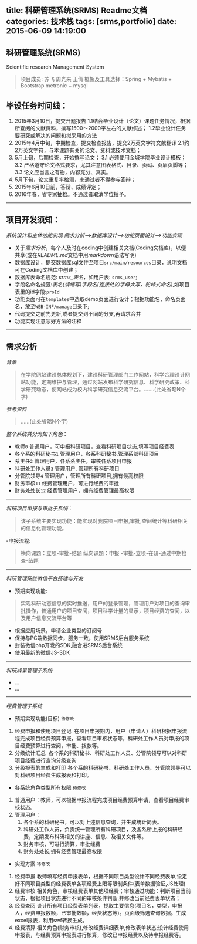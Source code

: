 title: 科研管理系统(SRMS) Readme文档
categories: 技术栈
tags: [srms,portfolio]
date: 2015-06-09 14:19:00
---
科研管理系统(SRMS)
------------

Scientific research Management System
>项目成员: 苏飞 周光来 王倩
框架及工具选择：Spring + Mybatis + Bootstrap metronic + mysql



毕设任务时间线：
--------

1. 2015年3月10日，提交开题报告
    1.1结合毕业设计（论文）课题任务情况，根据所查阅的文献资料，撰写1500～2000字左右的文献综述；
    1.2毕业设计任务要研究或解决的问题和拟采用的方法
2. 2015年4月中旬，中期检查，提交检查报告，提交2万英文字符文献翻译
    2.1约2万英文字符，与本课题有关的论文、资料或技术文档；
3. 5月上旬，后期检查，开始撰写论文；
    3.1 必须使用金城学院毕业设计模板；
    3.2 严格遵守论文格式要求，尤其注意图表格式、目录、页码、页眉页脚等；
    3.3 论文应当言之有物，内容充分、真实。
4. 5月下旬，论文重复率检测，未通过者不得参与答辩；
5. 2015年6月10日前，答辩、成绩评定；
6. 2016年春，省专家抽检。不通过者取消学位授予。


<!--more-->


*********


项目开发须知：
-------

*系统设计和主体功能实现*
*需求分析-->数据库设计-->功能页面设计-->功能实现*
 - 关于*需求分析*，每个人及时在coding中创建相关文档(Coding文档库)，以便共享(或在*README.md*文档中用*markdown*语法写明)
 - 数据库设计，提交数据库sql文件至项目`src/main/resources`目录，说明文档可在Coding文档库中创建；
 - 数据库表命名规范: *srms_表名*，如用户表: `srms_user`;
 - 字段名命名规范:*表名(或缩写)字段名(连接处的字母大写，驼峰式命名)*,如项目表里的id字段:`proId`
 - 功能页面可在`templates`中选取demo页面进行设计；根据功能名，命名页面名，放至`WEB-INF/manage`目录下;
 - 代码提交之前先更新,或者提交到不同的分支,再请求合并
 - 功能实现注意写好方法的注释
	
*********

需求分析
----

*背景*   
>在学院网站建设总体规划下，建设科研管理部门工作网站，科学合理设计网站功能，定期维护与管理，通过网站发布科学研究信息、科学研究政策、科学研究动态，使网站成为校内科学研究信息交流平台。.......(此处省略N个字)

*参考资料*
>......(此处省略N个字)

*整个系统共分为如下角色*：
 - 教师`0`  普通用户，可申报科研项目，查看科研项目状态,填写项目经费表
 - 各个系的科研秘书`1`  管理用户，各系科研秘书,管理系部科研项目
 - 系主任`2`  管理用户，各系系主任，审核各系项目申报
 - 科研处工作人员`3`  管理用户, 管理所有科研项目
 - 分管院领导`4`  管理用户，管理所有科研项目,拥有最高权限
 - 财务审核`11`  经费管理用户，可进行经费的审批
 - 财务处处长`12`  经费管理用户，拥有经费管理最高权限

-----

*科研项目申报与审批子系统*：
>该子系统主要实现功能：能实现对我院项目申报,审批,查阅统计等科研相关的信息化管理功能。

-申报流程:
>横向课题：立项-审批-结题
纵向课题：申报 -审批-立项-在研-通过中期检查-结题

-----

*科研管理系统微信平台搭建与开发*
 - 预期实现功能:
>实现科研动态信息的实时推送，用户的登录管理，管理用户对项目的查询审批操作，普通用户的项目查阅，项目科学计量的显示，项目经费的查阅，以及用户信息交流平台等

 - 根据应用场景，申请企业类型的订阅号
 - 保持与PC端数据同步，服务一致，使用SRMS后台服务系统
 - 封装微信php开发的SDK,融合进SRMS后台系统
 - 使用最新的微信JS-SDK

-----

*科研成果管理子系统*
 - ...
 - ...

-----

*经费管理子系统*
 - 预期实现功能(目标)  `待修改`
1. 经费申报和使用项目登记  在项目申报期内，用户（申请人）科研根据申报流程完成项目经费预算申报，查看项目审核状态等，科研处工作人员对申报的项目经费预算进行查阅，审批、拨款等。
2. 分级统计汇总  各个系的科研秘书、科研处工作人员、分管院领导可以对科研项目经费进行查询分级查询
3. 分级报表的生成和打印  各个系的科研秘书、科研处工作人员、分管院领导可以对科研项目经费生成报表和打印。

 - 各系统角色类型所有权限  `待修改`
1. 普通用户：教师，可以根据申报流程完成项目经费预算申请，查看项目经费审核状态。
2. 管理用户：
    1. 各个系的科研秘书，可以对上述信息查询，并生成统计简表。
    2. 科研处工作人员，负责统一管理所有科研项目，及各系所上报的科研经费，定期发布科研相关的讲座、信息、及相关文件等。
    3. 财务审核，可进行清算，审批经费
    4. 财务处处长,拥有经费管理最高权限

 - 实现方案 `待修改`
1. 经费申报 教师填写经费申报表单，根据不同项目类型设计不同经费表单,设定好不同项目类型的经费表单各项经费上限等限制条件(表单数据验证,JS处理)
2. 经费审核 相关角色，审核经费表单其他项经费；审核通过功能：判断项目当前状态，根据项目状态进行不同的审核条件判断,并修改当前经费表单状态；
3. 经费查阅 设计所有项目经费表单列表，提取主要信息(项目名，类型，申报人，经费申报数额，已审批数额，经费状态等)。页面级筛选查询数据。生成excel报表，利用swf转换生成。
4. 经费清算 相关角色(财务审核),修改经费详细表单,修改表单状态;设计经费使用申报表，与经费预算申报表进行核算，修改已申报经费以及待申报经费等。

















